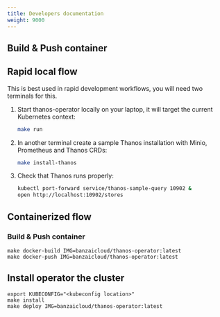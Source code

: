 ```yaml
---
title: Developers documentation
weight: 9000
---
```


## Build & Push container

## Rapid local flow

This is best used in rapid development workflows, you will need two terminals for this.

1. Start thanos-operator locally on your laptop, it will target the current Kubernetes context:

    ```bash
    make run
    ```

2. In another terminal create a sample Thanos installation with Minio, Prometheus and Thanos CRDs:

    ```bash
    make install-thanos
    ```

3. Check that Thanos runs properly:
    ```bash
    kubectl port-forward service/thanos-sample-query 10902 &
    open http://localhost:10902/stores
    ```

## Containerized flow

### Build & Push container
```
make docker-build IMG=banzaicloud/thanos-operator:latest
make docker-push IMG=banzaicloud/thanos-operator:latest
```

## Install operator the cluster

```
export KUBECONFIG="<kubeconfig location>"
make install
make deploy IMG=banzaicloud/thanos-operator:latest
```
